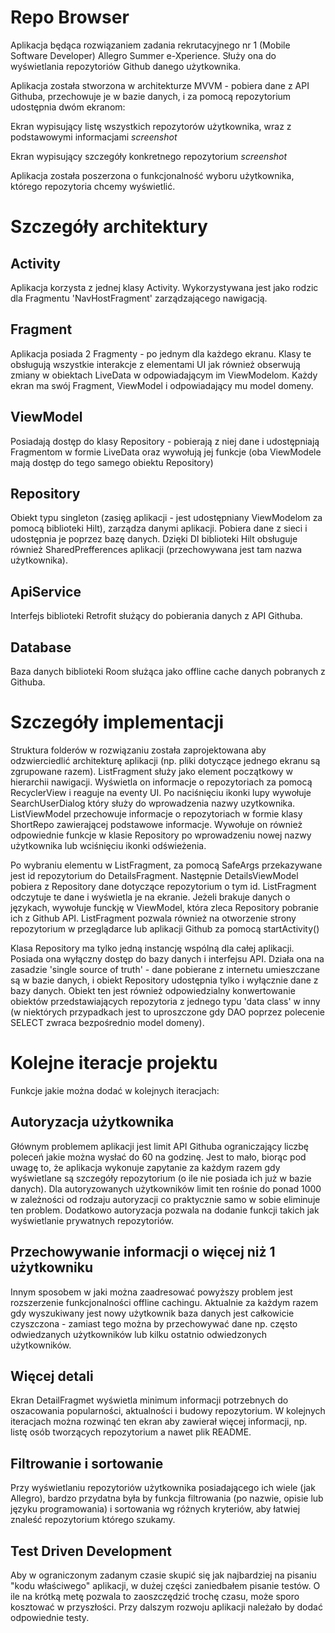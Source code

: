 # Repo Browser

Aplikacja będąca rozwiązaniem zadania rekrutacyjnego nr 1 (Mobile Software Developer) Allegro Summer e-Xperience. Służy ona do wyświetlania repozytoriów Github danego użytkownika.

Aplikacja została stworzona w architekturze MVVM - pobiera dane z API Githuba, przechowuje je w bazie danych, i za pomocą repozytorium udostępnia dwóm ekranom:

Ekran wypisujący listę wszystkich repozytorów użytkownika, wraz z podstawowymi informacjami
*screenshot*

Ekran wypisujący szczegóły konkretnego repozytorium
*screenshot*

Aplikacja została poszerzona o funkcjonalność wyboru użytkownika, którego repozytoria chcemy wyświetlić.

# Szczegóły architektury

Activity
-
Aplikacja korzysta z jednej klasy Activity. Wykorzystywana jest jako rodzic dla Fragmentu 'NavHostFragment' zarządzającego nawigacją.

Fragment
-
Aplikacja posiada 2 Fragmenty - po jednym dla każdego ekranu. Klasy te obsługują wszystkie interakcje z elementami UI jak również obserwują zmiany w obiektach LiveData w odpowiadającym im ViewModelom. Każdy ekran ma swój Fragment, ViewModel i odpowiadający mu model domeny.

ViewModel
-
Posiadają dostęp do klasy Repository - pobierają z niej dane i udostępniają Fragmentom w formie LiveData oraz wywołują jej funkcje (oba ViewModele mają dostęp do tego samego obiektu Repository)

Repository
-
Obiekt typu singleton (zasięg aplikacji - jest udostępniany ViewModelom za pomocą biblioteki Hilt), zarządza danymi aplikacji. Pobiera dane z sieci i udostępnia je poprzez bazę danych. Dzięki DI biblioteki Hilt obsługuje również SharedPrefferences aplikacji (przechowywana jest tam nazwa użytkownika).

ApiService
-
Interfejs biblioteki Retrofit służący do pobierania danych z API Githuba.

Database
-
Baza danych biblioteki Room służąca jako offline cache danych pobranych z Githuba.

# Szczegóły implementacji

Struktura folderów w rozwiązaniu została zaprojektowana aby odzwierciedlić architekturę aplikacji (np. pliki dotyczące jednego ekranu są zgrupowane razem). ListFragment służy jako element początkowy w hierarchii nawigacji. Wyświetla on informacje o repozytoriach za pomocą RecyclerView i reaguje na eventy UI. Po naciśnięciu ikonki lupy wywołuje SearchUserDialog który służy do wprowadzenia nazwy uzytkownika. ListViewModel przechowuje informacje o repozytoriach w formie klasy ShortRepo zawierającej podstawowe informacje. Wywołuje on również odpowiednie funkcje w klasie Repository po wprowadzeniu nowej nazwy użytkownika lub wciśnięciu ikonki odświeżenia.

Po wybraniu elementu w ListFragment, za pomocą SafeArgs przekazywane jest id repozytorium do DetailsFragment. Następnie DetailsViewModel pobiera z Repository dane dotyczące repozytorium o tym id. ListFragment odczytuje te dane i wyświetla je na ekranie. Jeżeli brakuje danych o językach, wywołuje funckję w ViewModel, która zleca Repository pobranie ich z Github API. ListFragment pozwala również na otworzenie strony repozytorium w przeglądarce lub aplikacji Github za pomocą startActivity()

Klasa Repository ma tylko jedną instancję wspólną dla całej aplikacji. Posiada ona wyłączny dostęp do bazy danych i interfejsu API. Działa ona na zasadzie 'single source of truth' - dane pobierane z internetu umieszczane są w bazie danych, i obiekt Repository udostępnia tylko i wyłącznie dane z bazy danych. Obiekt ten jest również odpowiedzialny konwertowanie obiektów przedstawiających repozytoria z jednego typu 'data class' w inny (w niektórych przypadkach jest to uproszczone gdy DAO poprzez polecenie SELECT zwraca bezpośrednio model domeny).

# Kolejne iteracje projektu
Funkcje jakie można dodać w kolejnych iteracjach:

Autoryzacja użytkownika
-
Głównym problemem aplikacji jest limit API Githuba ograniczający liczbę poleceń jakie można wysłać do 60 na godzinę. Jest to mało, biorąc pod uwagę to, że aplikacja wykonuje zapytanie za każdym razem gdy wyświetlane są szczegóły repozytorium (o ile nie posiada ich już w bazie danych). Dla autoryzowanych użytkowników limit ten rośnie do ponad 1000 w zależności od rodzaju autoryzacji co praktycznie samo w sobie eliminuje ten problem. Dodatkowo autoryzacja pozwala na dodanie funkcji takich jak wyświetlanie prywatnych repozytoriów.

Przechowywanie informacji o więcej niż 1 użytkowniku
-
Innym sposobem w jaki można zaadresować powyższy problem jest rozszerzenie funkcjonalności offline cachingu. Aktualnie za każdym razem gdy wyszukiwany jest nowy użytkownik baza danych jest całkowicie czyszczona - zamiast tego można by przechowywać dane np. często odwiedzanych użytkowników lub kilku ostatnio odwiedzonych użytkowników.

Więcej detali
-
Ekran DetailFragmet wyświetla minimum informacji potrzebnych do oszacowania popularności, aktualności i budowy repozytorium. W kolejnych iteracjach można rozwinąć ten ekran aby zawierał więcej informacji, np. listę osób tworzących repozytorium a nawet plik README.

Filtrowanie i sortowanie
-
Przy wyświetlaniu repozytoriów użytkownika posiadającego ich wiele (jak Allegro), bardzo przydatna była by funkcja filtrowania (po nazwie, opisie lub języku programowania) i sortowania wg różnych kryteriów, aby łatwiej znaleść repozytorium którego szukamy.

Test Driven Development
-
Aby w ograniczonym zadanym czasie skupić się jak najbardziej na pisaniu "kodu właściwego" aplikacji, w dużej części zaniedbałem pisanie testów. O ile na krótką metę pozwala to zaoszczędzić trochę czasu, może sporo kosztować w przyszłości. Przy dalszym rozwoju aplikacji należało by dodać odpowiednie testy.
